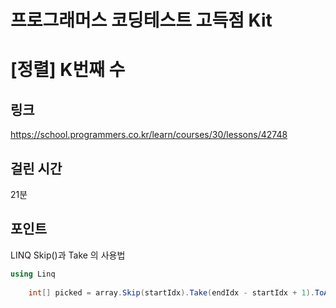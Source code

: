# 프로그래머스 코딩테스트 고득점 Kit
# [정렬] K번째 수

## 링크
https://school.programmers.co.kr/learn/courses/30/lessons/42748

## 걸린 시간
21분

## 포인트
LINQ Skip()과 Take 의 사용법

```csharp
using Linq
    
    int[] picked = array.Skip(startIdx).Take(endIdx - startIdx + 1).ToArray();
```

